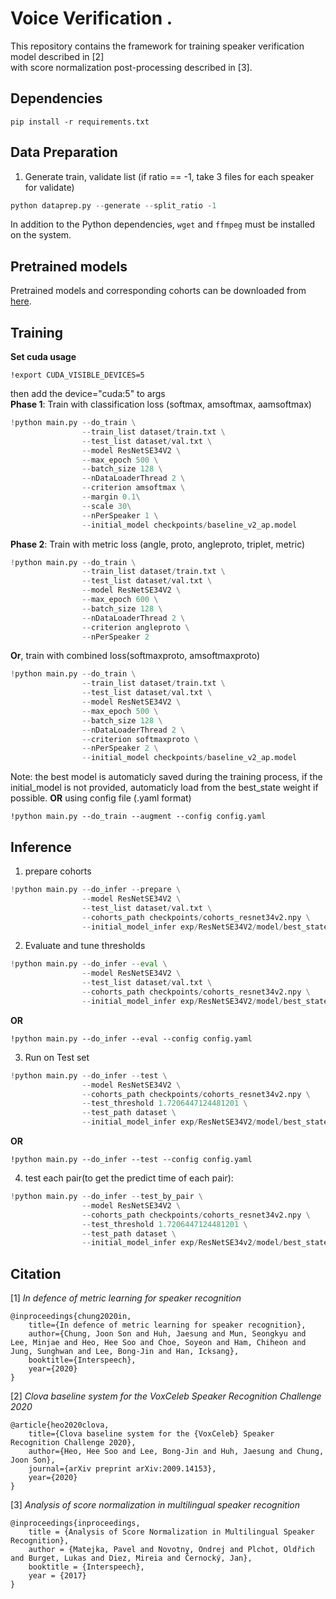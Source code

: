 # Voice Verification .

This repository contains the framework for training speaker verification model described in [2]  
with score normalization post-processing described in [3].

## Dependencies

```
pip install -r requirements.txt
```

## Data Preparation

1. Generate train, validate list
   (if ratio == -1, take 3 files for each speaker for validate)

```python
python dataprep.py --generate --split_ratio -1
```

In addition to the Python dependencies, `wget` and `ffmpeg` must be installed on the system.

## Pretrained models

Pretrained models and corresponding cohorts can be downloaded from [here](https://drive.google.com/drive/folders/15FYmgHGKlF_JSyPGKfJzBRhQpBY5JcBw?usp=sharing).

## Training

**Set cuda usage**

```
!export CUDA_VISIBLE_DEVICES=5
```

then add the device="cuda:5" to args
<br/>
**Phase 1**: Train with classification loss (softmax, amsoftmax, aamsoftmax)

```python
!python main.py --do_train \
                --train_list dataset/train.txt \
                --test_list dataset/val.txt \
                --model ResNetSE34V2 \
                --max_epoch 500 \
                --batch_size 128 \
                --nDataLoaderThread 2 \
                --criterion amsoftmax \
                --margin 0.1\
                --scale 30\
                --nPerSpeaker 1 \
                --initial_model checkpoints/baseline_v2_ap.model
```

**Phase 2**: Train with metric loss (angle, proto, angleproto, triplet, metric)

```python
!python main.py --do_train \
                --train_list dataset/train.txt \
                --test_list dataset/val.txt \
                --model ResNetSE34V2 \
                --max_epoch 600 \
                --batch_size 128 \
                --nDataLoaderThread 2 \
                --criterion angleproto \
                --nPerSpeaker 2
```

**Or**, train with combined loss(softmaxproto, amsoftmaxproto)

```python
!python main.py --do_train \
                --train_list dataset/train.txt \
                --test_list dataset/val.txt \
                --model ResNetSE34V2 \
                --max_epoch 500 \
                --batch_size 128 \
                --nDataLoaderThread 2 \
                --criterion softmaxproto \
                --nPerSpeaker 2 \
                --initial_model checkpoints/baseline_v2_ap.model
```

Note: the best model is automaticly saved during the training process, if the initial_model is not provided, automaticly load from the best_state weight if possible.
**OR**
using config file (.yaml format) <br>

```
!python main.py --do_train --augment --config config.yaml
```

## Inference

1. prepare cohorts

```python
!python main.py --do_infer --prepare \
                --model ResNetSE34V2 \
                --test_list dataset/val.txt \
                --cohorts_path checkpoints/cohorts_resnet34v2.npy \
                --initial_model_infer exp/ResNetSE34V2/model/best_state.model
```

2. Evaluate and tune thresholds

```python
!python main.py --do_infer --eval \
                --model ResNetSE34V2 \
                --test_list dataset/val.txt \
                --cohorts_path checkpoints/cohorts_resnet34v2.npy \
                --initial_model_infer exp/ResNetSE34V2/model/best_state.model
```

**OR** <br>

```
!python main.py --do_infer --eval --config config.yaml
```

3. Run on Test set

```python
!python main.py --do_infer --test \
                --model ResNetSE34V2 \
                --cohorts_path checkpoints/cohorts_resnet34v2.npy \
                --test_threshold 1.7206447124481201 \
                --test_path dataset \
                --initial_model_infer exp/ResNetSE34V2/model/best_state.model
```

**OR** <br>

```
!python main.py --do_infer --test --config config.yaml
```

4. test each pair(to get the predict time of each pair):

```python
!python main.py --do_infer --test_by_pair \
                --model ResNetSE34V2 \
                --cohorts_path checkpoints/cohorts_resnet34v2.npy \
                --test_threshold 1.7206447124481201 \
                --test_path dataset \
                --initial_model_infer exp/ResNetSE34v2/model/best_state.model
```

## Citation

[1] _In defence of metric learning for speaker recognition_

```
@inproceedings{chung2020in,
    title={In defence of metric learning for speaker recognition},
    author={Chung, Joon Son and Huh, Jaesung and Mun, Seongkyu and Lee, Minjae and Heo, Hee Soo and Choe, Soyeon and Ham, Chiheon and Jung, Sunghwan and Lee, Bong-Jin and Han, Icksang},
    booktitle={Interspeech},
    year={2020}
}
```

[2] _Clova baseline system for the VoxCeleb Speaker Recognition Challenge 2020_

```
@article{heo2020clova,
    title={Clova baseline system for the {VoxCeleb} Speaker Recognition Challenge 2020},
    author={Heo, Hee Soo and Lee, Bong-Jin and Huh, Jaesung and Chung, Joon Son},
    journal={arXiv preprint arXiv:2009.14153},
    year={2020}
}
```

[3] _Analysis of score normalization in multilingual speaker recognition_

```
@inproceedings{inproceedings,
    title = {Analysis of Score Normalization in Multilingual Speaker Recognition},
    author = {Matejka, Pavel and Novotny, Ondrej and Plchot, Oldřich and Burget, Lukas and Diez, Mireia and Černocký, Jan},
    booktitle = {Interspeech},
    year = {2017}
}
```
